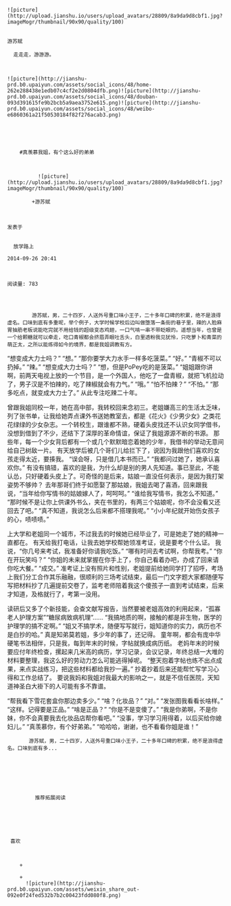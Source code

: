 
    
  
    ![picture](http://upload.jianshu.io/users/upload_avatars/28809/8a9da9d8cbf1.jpg?imageMogr/thumbnail/90x90/quality/100)
    

    游苏赋
  
      走走走，游游游。

  
  
    ![picture](http://jianshu-prd.b0.upaiyun.com/assets/social_icons/48/home-262e288438e1edb07c4cf2e2d0804dfb.png)![picture](http://jianshu-prd.b0.upaiyun.com/assets/social_icons/48/douban-093d391615fe9b2bcb5a9aea3752e615.png)![picture](http://jianshu-prd.b0.upaiyun.com/assets/social_icons/48/weibo-e6860361a21f50530184f82f276acab3.png)
  


    
      
        #真羡慕我姐，有个这么好的弟弟
        
          
            
              ![picture](http://upload.jianshu.io/users/upload_avatars/28809/8a9da9d8cbf1.jpg?imageMogr/thumbnail/90x90/quality/100)
            
            +游苏赋
        
        
    
    发表于 

    
      放学路上

    2014-09-26 20:41

    

    阅读量: 783
  


        
            游苏赋，男，二十四岁，人送外号重口味小王子，二十多年口碑的积累，绝不是浪得虚名。口味到底有多重呢，举个例子，大学时候学校后边叫做堕落一条街的巷子里，辣的人脸麻胃抽筋老板说能吃完就不用给钱的超级变态鸡翅，一口气啃一串不带眨眼的。遥想当年，也曾是一个给颗糖就可以牵走，吃口青椒都会挤眉弄眼吐舌头，白里透粉我见犹怜，只吃萝卜和青菜的萌正太，之所以能练得如今的境界，都是我姐调教有方。
  “想变成大力士吗？”
  “想。”
  “那你要学大力水手一样多吃菠菜。”
  “好。”
  “青椒不可以扔掉。”
  “辣。”
  “想变成大力士吗？”
  “想，但是PoPey吃的是菠菜。”
  “姐姐跟你讲啊，前两天电视上放的一个节目，是一个外国人，他吃了一盘青椒，就把飞机拉动了，男子汉是不怕辣的，吃了辣椒就会有力气。”
  “哦。”
  “怕不怕辣？”
  “不怕。”
  “那多吃点，就变成大力士了。”
  从此专注吃辣二十年。
  

  曾跟我姐同校一年，她在高中部，我转校回来念初三。老姐嫌高三的生活太乏味，列了张书单，让我给她弄点课外书送她教室去，都是《花火》《少男少女》之类花花绿绿的少女杂志。一个转校生，跟谁都不熟，硬着头皮找还不认识女同学借书，没想到借到了不少，还结下了深厚的革命情谊，保证了我姐源源不断的书源。
  那些年，每一个少女背后都有一个或几个默默暗恋着她的少年，我借书的举动无意间给自己树敌一片。
  有天放学后被几个哥们儿给拦下了，说因为我跟他们喜欢的女孩走得太近，要揍我。
  “误会呀，只是借几本书而已。”
  “我都问过她了，她承认喜欢你。”
  有没有搞错，喜欢的是我，为什么却是别的男人先知道。事已至此，不能认怂，只好硬着头皮上了。可奇怪的是后来，姑娘一直没任何表示，是因为我打架姿势不够帅？
  去年那哥们终于如愿娶了那姑娘，我姐去喝了喜酒，回来跟我说，“当年给你写情书的姑娘嫁人了，呵呵呵。”
  “谁给我写情书，我怎么不知道。”
  “那时候不是让你上供课外书么，夹在书里的，有两三个姑娘呢，你不会没看又还回去了吧。”
  “真不知道，我说怎么后来都不搭理我呢。”
  “小小年纪就开始伤女孩子的心，啧啧啧。”
  

  上大学和老姐同一个城市，不过我去的时候她已经毕业了，可是她走了她的精神一直都在。
  有天给我打电话，让我去她学校帮她领准考证，说是要考个什么证。
  我说，“你几号来考试，我准备好你请我吃饭。”
  “哪有时间去考试啊，你帮我考。”
  “你在开玩笑吗？”
  “你姐的未来就掌握在你手上了，你自己看着办吧，办成了回来请你吃大餐。”
  “成交。”
  准考证上没有照片和性别，老姐提前给她同学打了招呼，考场上我们分工合作其乐融融，很顺利的三场考试结束，最后一门文字题大家都随便写写把材料抄了几遍提前交卷了，监考老师陪着我这个傻孩子一直到考试结束，后来才知道，及格就行了，考第一没用。
  

  读研后又多了个新技能，会查文献写报告，当然要被老姐高效的利用起来，“孤寡老人护理方案”“糖尿病致病机理”……
  “我搞地质的啊，接触的都是非生物，医学的护理学的搞不定啊。”
  “姐又不搞学术，随便写写就行，姐知道你的实力，病历也不是白抄的哈。”
  真是知弟莫若姐，多少年的事了，还记得。
  童年啊，都会有庞中华硬笔书法相伴，只是我，每到年末的时候，字帖就换成病历纸。
  老妈年末的时候要应付年终检查，摞起来几米高的病历，学习记录，会议记录，年终总结一大堆的材料要整理，我这么好的劳动力怎么可能逃得掉呢。
  “整天抱着字帖也练不出点成果，来点实战练习，把这些材料都给我抄一遍。”
  抄着抄着后来还能帮忙写学习心得和工作总结了。
  要说我妈和我姐对我最大的影响之一，就是不信任医院，天知道神圣白大褂下的人可能有多不靠谱。
  

  “帮我看下雪花套盒你那边卖多少。”
  “啥？化妆品？”
  “对。”
  “发张图我看看长啥样。”
  “这样。记得要是正品。”
  “啥是正品？”
  “你是不是变傻了。”
  “我是你弟啊，不是你妹，你不会真要我去化妆品店帮你看吧。”
  “没事，学习学习用得着，以后买给你媳妇儿。”
  “真羡慕你，有个好弟弟。”
  “哈哈哈，谢谢，也不看看你姐是谁！”

        
           游苏赋，男，二十四岁，人送外号重口味小王子，二十多年口碑的积累，绝不是浪得虚名。口味到底有多...
      
    
    
      
      
      
          
             推荐拓展阅读
        
      
    
    
      
          
     喜欢

      
      
        +
                  
        +
          ![picture](http://jianshu-prd.b0.upaiyun.com/assets/weixin_share_out-092e0f24fed532b7b2c00423fdd080f8.png)
        
      
    
  


